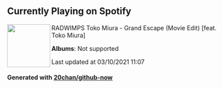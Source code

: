 ## Currently Playing on Spotify

[<img align="left" width="100" src="https://i.scdn.co/image/ab67616d0000b2733e2780c2283bbcb8f5d740d0">](https://open.spotify.com/album/2BcCxJ3EWhsd4IyN8XJA3q)

RADWIMPS Toko Miura - Grand Escape (Movie Edit) [feat. Toko Miura]

**Albums**: Not supported

Last updated at 03/10/2021 11:07

#### Generated with [20chan/github-now](https://github.com/20chan/github-now)


<!--
**20chan/20chan** is a ✨ _special_ ✨ repository because its `README.md` (this file) appears on your GitHub profile.

Here are some ideas to get you started:

- 🔭 I’m currently working on ...
- 🌱 I’m currently learning ...
- 👯 I’m looking to collaborate on ...
- 🤔 I’m looking for help with ...
- 💬 Ask me about ...
- 📫 How to reach me: ...
- 😄 Pronouns: ...
- ⚡ Fun fact: ...
-->
